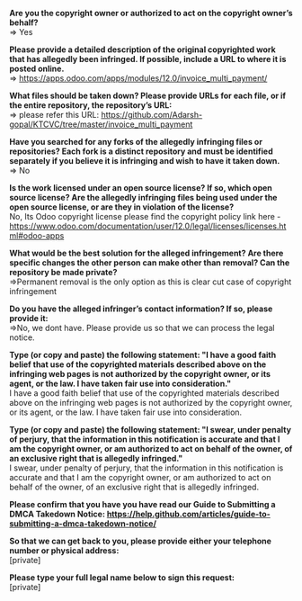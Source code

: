 **Are you the copyright owner or authorized to act on the copyright owner’s behalf?**   
=> Yes

**Please provide a detailed description of the original copyrighted work that has allegedly been infringed. If possible, include a URL to where it is posted online.**   
=> https://apps.odoo.com/apps/modules/12.0/invoice_multi_payment/

**What files should be taken down? Please provide URLs for each file, or if the entire repository, the repository’s URL:**   
=> please refer this URL: https://github.com/Adarsh-gopal/KTCVC/tree/master/invoice_multi_payment

**Have you searched for any forks of the allegedly infringing files or repositories? Each fork is a distinct repository and must be identified separately if you believe it is infringing and wish to have it taken down.**   
=> No

**Is the work licensed under an open source license? If so, which open source license? Are the allegedly infringing files being used under the open source license, or are they in violation of the license?**   
No, Its Odoo copyright license please find the copyright policy link here - https://www.odoo.com/documentation/user/12.0/legal/licenses/licenses.html#odoo-apps

**What would be the best solution for the alleged infringement? Are there specific changes the other person can make other than removal? Can the repository be made private?**   
=>Permanent removal is the only option as this is clear cut case of copyright infringement

**Do you have the alleged infringer’s contact information? If so, please provide it:**  
=>No, we dont have. Please provide us so that we can process the legal notice.

**Type (or copy and paste) the following statement: "I have a good faith belief that use of the copyrighted materials described above on the infringing web pages is not authorized by the copyright owner, or its agent, or the law. I have taken fair use into consideration."**   
I have a good faith belief that use of the copyrighted materials described above on the infringing web pages is not authorized by the copyright owner, or its agent, or the law. I have taken fair use into consideration.

**Type (or copy and paste) the following statement: "I swear, under penalty of perjury, that the information in this notification is accurate and that I am the copyright owner, or am authorized to act on behalf of the owner, of an exclusive right that is allegedly infringed."**   
I swear, under penalty of perjury, that the information in this notification is accurate and that I am the copyright owner, or am authorized to act on behalf of the owner, of an exclusive right that is allegedly infringed.

**Please confirm that you have you have read our Guide to Submitting a DMCA Takedown Notice: https://help.github.com/articles/guide-to-submitting-a-dmca-takedown-notice/**  

**So that we can get back to you, please provide either your telephone number or physical address:**   
[private]  

**Please type your full legal name below to sign this request:**   
[private]
